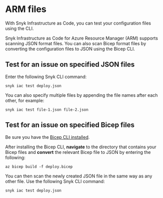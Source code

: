 # ARM files

With Snyk Infrastructure as Code, you can test your configuration files using the CLI.

Snyk Infrastructure as Code for Azure Resource Manager (ARM) supports scanning JSON format files. You can also scan Bicep format files by converting the configuration files to JSON using the Bicep CLI.

## Test for an issue on specified JSON files

Enter the following Snyk CLI command:

```
snyk iac test deploy.json
```

You can also specify multiple files by appending the file names after each other, for example:

```
snyk iac test file-1.json file-2.json
```

## Test for an issue on specified Bicep files

Be sure you have the [Bicep CLI installed](https://docs.microsoft.com/en-us/azure/azure-resource-manager/bicep/install).

After installing the Bicep CLI, **navigate** to the directory that contains your Bicep files and **convert** the relevant Bicep file to JSON by entering the following:

```
az bicep build -f deploy.bicep
```

You can then scan the newly created JSON file in the same way as any other file. Use the following Snyk CLI command:

```
snyk iac test deploy.json
```
